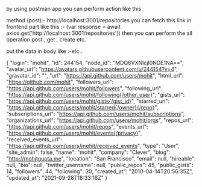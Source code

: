 by using postman app you can perform action like this 

method (post):-   http://localhost:3001/repositories  you can fetch this link in frontend part like this :- 
(var response = await axios.get('http://localhost:3001/repositories')) then 
 you can perform the all operation post , get , create etc.


  put the data in body like :-etc..
  
  {
  "login": "mohit",
  "id": 244154,
  "node_id": "MDQ6VXNlcjI0NDE1NA==",
  "avatar_url": "https://avatars.githubusercontent.com/u/244154?v=4",
  "gravatar_id": "",
  "url": "https://api.github.com/users/mohit",
  "html_url": "https://github.com/mohit",
  "followers_url": "https://api.github.com/users/mohit/followers",
  "following_url": "https://api.github.com/users/mohit/following{/other_user}",
  "gists_url": "https://api.github.com/users/mohit/gists{/gist_id}",
  "starred_url": "https://api.github.com/users/mohit/starred{/owner}{/repo}",
  "subscriptions_url": "https://api.github.com/users/mohit/subscriptions",
  "organizations_url": "https://api.github.com/users/mohit/orgs",
  "repos_url": "https://api.github.com/users/mohit/repos",
  "events_url": "https://api.github.com/users/mohit/events{/privacy}",
  "received_events_url": "https://api.github.com/users/mohit/received_events",
  "type": "User",
  "site_admin": false,
  "name": "mohit",
  "company": "Clever",
  "blog": "http://mohitgupta.me",
  "location": "San Francisco",
  "email": null,
  "hireable": null,
  "bio": null,
  "twitter_username": null,
  "public_repos": 45,
  "public_gists": 14,
  "followers": 44,
  "following": 30,
  "created_at": "2010-04-14T20:56:35Z",
  "updated_at": "2021-09-28T18:33:18Z"
}
